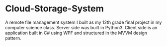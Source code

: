# Cloud-Storage-System
A remote file management system I built as my 12th grade final project in my computer science class.
Server side was built in Python3.
Client side is an application built in C# using WPF and structured in the MVVM design pattern.
